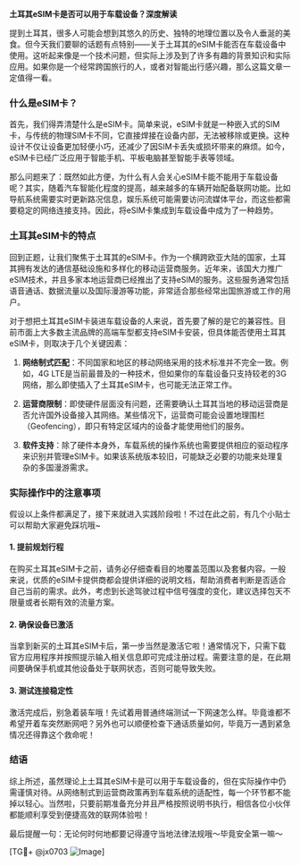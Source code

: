**土耳其eSIM卡是否可以用于车载设备？深度解读**

提到土耳其，很多人可能会想到其悠久的历史、独特的地理位置以及令人垂涎的美食。但今天我们要聊的话题有点特别——关于土耳其的eSIM卡能否在车载设备中使用。这听起来像是一个技术问题，但实际上涉及到了许多有趣的背景知识和实际应用。如果你是一个经常跨国旅行的人，或者对智能出行感兴趣，那么这篇文章一定值得一看。

### 什么是eSIM卡？

首先，我们得弄清楚什么是eSIM卡。简单来说，eSIM卡就是一种嵌入式的SIM卡，与传统的物理SIM卡不同，它直接焊接在设备内部，无法被移除或更换。这种设计不仅让设备更加轻便小巧，还减少了因SIM卡丢失或损坏带来的麻烦。如今，eSIM卡已经广泛应用于智能手机、平板电脑甚至智能手表等领域。

那么问题来了：既然如此方便，为什么有人会关心eSIM卡能不能用于车载设备呢？其实，随着汽车智能化程度的提高，越来越多的车辆开始配备联网功能。比如导航系统需要实时更新路况信息，娱乐系统可能需要访问流媒体平台，而这些都需要稳定的网络连接支持。因此，将eSIM卡集成到车载设备中成为了一种趋势。

### 土耳其eSIM卡的特点

回到正题，让我们聚焦于土耳其的eSIM卡。作为一个横跨欧亚大陆的国家，土耳其拥有发达的通信基础设施和多样化的移动运营商服务。近年来，该国大力推广eSIM技术，并且多家本地运营商已经推出了支持eSIM的服务。这些服务通常包括语音通话、数据流量以及国际漫游等功能，非常适合那些经常出国旅游或工作的用户。

对于想把土耳其eSIM卡装进车载设备的人来说，首先要了解的是它的兼容性。目前市面上大多数主流品牌的高端车型都支持eSIM卡安装，但具体能否使用土耳其eSIM卡，则取决于几个关键因素：

1. **网络制式匹配**：不同国家和地区的移动网络采用的技术标准并不完全一致。例如，4G LTE是当前最普及的一种技术，但如果你的车载设备只支持较老的3G网络，那么即使插入了土耳其eSIM卡，也可能无法正常工作。
   
2. **运营商限制**：即使硬件层面没有问题，还需要确认土耳其当地的移动运营商是否允许国外设备接入其网络。某些情况下，运营商可能会设置地理围栏（Geofencing），即只有特定区域内的设备才能使用他们的服务。

3. **软件支持**：除了硬件本身外，车载系统的操作系统也需要提供相应的驱动程序来识别并管理eSIM卡。如果该系统版本较旧，可能缺乏必要的功能来处理复杂的多国漫游需求。

### 实际操作中的注意事项

假设以上条件都满足了，接下来就进入实践阶段啦！不过在此之前，有几个小贴士可以帮助大家避免踩坑哦~

#### 1. 提前规划行程
在购买土耳其eSIM卡之前，请务必仔细查看目的地覆盖范围以及套餐内容。一般来说，优质的eSIM卡提供商都会提供详细的说明文档，帮助消费者判断是否适合自己当前的需求。此外，考虑到长途驾驶过程中信号强度的变化，建议选择包天不限量或者长期有效的流量方案。

#### 2. 确保设备已激活
当拿到新买的土耳其eSIM卡后，第一步当然是激活它啦！通常情况下，只需下载官方应用程序并按照提示输入相关信息即可完成注册过程。需要注意的是，在此期间要确保手机或其他设备处于联网状态，否则可能导致失败。

#### 3. 测试连接稳定性
激活完成后，别急着装车哦！先试着用普通终端测试一下网速怎么样。毕竟谁都不希望开着车突然断网吧？另外也可以顺便检查下通话质量如何，毕竟万一遇到紧急情况还得靠这个救命呢！

### 结语

综上所述，虽然理论上土耳其eSIM卡是可以用于车载设备的，但在实际操作中仍需谨慎对待。从网络制式到运营商政策再到车载系统的适配性，每一个环节都不能掉以轻心。当然啦，只要前期准备充分并且严格按照说明书执行，相信各位小伙伴都能顺利享受到便捷高效的联网体验啦！

最后提醒一句：无论何时何地都要记得遵守当地法律法规哦～毕竟安全第一嘛～

[TG💪+ @jx0703 ![Image](https://github.com/user-attachments/assets/dbca1d08-cadb-493c-b0ec-ad6f7a83f270)]